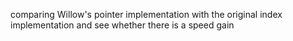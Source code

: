 comparing Willow's pointer implementation with the original index implementation and see whether there is a speed gain

